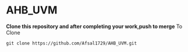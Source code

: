  # AHB_UVM
**Clone this repository and after completing your work,push to merge**
To Clone
```
git clone https://github.com/Afsal1729/AHB_UVM.git

```
